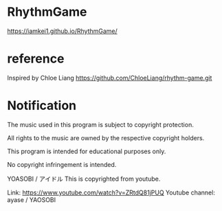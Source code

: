 # RhythmGame
https://iamkei1.github.io/RhythmGame/

# reference

Inspired by Chloe Liang
https://github.com/ChloeLiang/rhythm-game.git

# Notification
The music used in this program is subject to copyright protection.

All rights to the music are owned by the respective copyright holders.

This program is intended for educational purposes only.

No copyright infringement is intended.

YOASOBI / アイドル This is copyrighted from youtube.

Link: https://www.youtube.com/watch?v=ZRtdQ81jPUQ Youtube channel: ayase / YAOSOBI
